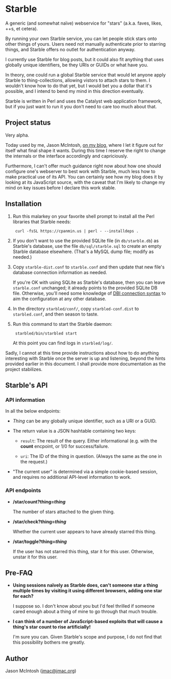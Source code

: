 # Starble

A generic (and somewhat naïve) webservice for "stars" (a.k.a. faves, likes, ++s, et cetera).

By running your own Starble service, you can let people stick stars onto other things of yours. Users need not manually authenticate prior to starring things, and Starble offers no outlet for authentication anyway.

I currently use Starble for blog posts, but it could also fit anything that uses globally unique identifiers, be they URIs or GUIDs or what have you.

In theory, one could run a global Starble service that would let anyone apply Starble to thing-collections, allowing vistors to attach stars to them. I wouldn't know how to do that yet, but I would bet you a dollar that it's possible, and I intend to bend my mind in this direction eventually.

Starble is written in Perl and uses the Catalyst web application framework, but if you just want to run it you don't need to care too much about that.

## Project status

Very alpha.

Today used by me, Jason McIntosh, [on my blog](http://blog.jmac.org), where I let it figure out for itself what final shape it wants. During this time I reserve the right to change the internals or the interface accordingly and capriciously.

Furthermore, I can't offer much guidance right now about how one should configure one's webserver to best work with Starble, much less how to make practical use of its API. You can certainly see how my blog does it by looking at its JavaScript source, with the caveat that I'm likely to change my mind on key issues before I declare this work stable.

## Installation

1. Run this malarkey on your favorite shell prompt to install all the Perl libraries that Starble needs:

        curl -fsSL https://cpanmin.us | perl - --installdeps .
   
1. If you don't want to use the provided SQLite file (in `db/starble.db`) as Starble's database, use the file `db/sql/starble.sql` to create an empty Starble database elsewhere. (That's a MySQL dump file; modify as needed.)

1. Copy `starble-dist.conf` to `starble.conf` and then update that new file's database connection information as needed.

    If you're OK with using SQLite as Starble's database, then you can leave `starble.conf` unchanged; it already points to the provided SQLite DB file. Otherwise, you'll need some knowledge of [DBI connection syntax](https://metacpan.org/pod/DBI#connect) to aim the configuration at any other database.

1. In the directory `starbled/conf/`, copy `starbled-conf.dist` to `starbled.conf`, and then season to taste.

1. Run this command to start the Starble daemon:

        starbled/bin/starbled start

    At this point you can find logs in `starbled/log/`.
    
Sadly, I cannot at this time provide instructions about how to do anything interesting with Starble once the server is up and listening, beyond the hints provided earlier in this document. I shall provide more documentation as the project stabilizes.

## Starble's API

### API information

In all the below endpoints:

* _Thing_ can be any globally unique identifier, such as a URI or a GUID.

* The return value is a JSON hashtable containing two keys:

    * `result`: The result of the query. Either informational (e.g. with the **count** encpoint, or 1/0 for success/failure.
    
    * `uri`: The ID of the thing in question. (Always the same as the one in the request.)
    
* "The current user" is determined via a simple cookie-based session, and requires no additional API-level information to work.
    
### API endpoints

* **/star/count?thing=*thing***

    The number of stars attached to the given thing.
    
* **/star/check?thing=*thing***

    Whether the current user appears to have already starred this thing.
    
* **/star/toggle?thing=*thing***

    If the user has not starred this thing, star it for this user. Otherwise, unstar it for this user.

## Pre-FAQ

* **Using sessions naïvely as Starble does, can't someone star a thing multiple times by visiting it using different browsers, adding one star for each?**

    I suppose so. I don't know about you but I'd feel thrilled if someone cared enough about a thing of mine to go through that much trouble.

* **I can think of a number of JavaScript-based exploits that will cause a thing's star count to rise artificially!**

    I'm sure you can. Given Starble's scope and purpose, I do not find that this possibility bothers me greatly.

## Author

Jason McIntosh (jmac@jmac.org)
